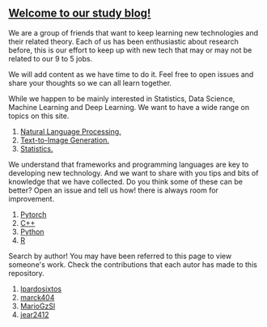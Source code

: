 ## [Welcome to our study blog!](https://lpardosixtos.github.io/Keeping-up-with-new-tech/)

We are a group of friends that want to keep learning new technologies and their related theory. Each of us has been enthusiastic about research before, this is our effort to keep up with new tech that may or may not be related to our 9 to 5 jobs.

We will add content as we have time to do it. Feel free to open issues and share your thoughts so we can all learn together.

While we happen to be mainly interested in Statistics, Data Science, Machine Learning and Deep Learning. We want to have a wide range on topics on this site.

1. [Natural Language Processing.](nlp_index.md)
2. [Text-to-Image Generation.](generation_index.md)
3. [Statistics.](statistics_index.md)

We understand that frameworks and programming languages are key to developing new technology. And we want to share with you tips and bits of knowledge that we have collected. Do you think some of these can be better? Open an issue and tell us how! there is always room for improvement.

1. [Pytorch](tools/pytorch_index.md)
2. [C++](tools/cpp_index.md)
3. [Python](tools/python_index.md)
4. [R](tools/r_index.md)

Search by author! You may have been referred to this page to view someone's work. Check the contributions that each autor has made to this repository.

1. [lpardosixtos](Pardo.md)
2. [marck404](Marcos.md)
3. [MarioGzSl](Mario.md)
4. [jear2412](Javier.md)

